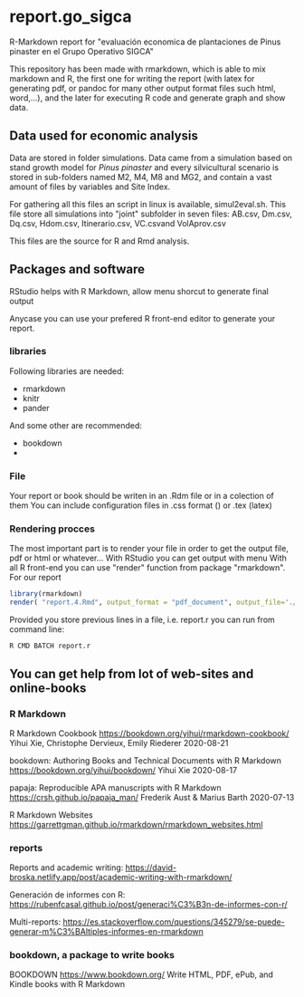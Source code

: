 # report.go_sigca

R-Markdown report for "evaluación economica de plantaciones de Pinus pinaster en el Grupo Operativo SIGCA"

This repository has been made with rmarkdown, which is able to mix markdown and R, the first one for writing the report (with latex for generating pdf, or pandoc for many other output format files such html, word,...), and the later for executing R code and generate graph and show data. 

## Data used for economic analysis
Data are stored in folder simulations. Data came from a simulation based on stand growth model for *Pinus pinaster* and every silvicultural scenario is stored in sub-folders named M2, M4, M8 and MG2, and contain a vast amount of files by variables and Site Index.

For gathering all this files an script in linux is available, simul2eval.sh. This file store all simulations into "joint" subfolder in seven files: AB.csv, Dm.csv, Dq.csv, Hdom.csv, Itinerario.csv, VC.csvand VolAprov.csv

This files are the source for R and Rmd analysis.

## Packages and software

RStudio helps with R Markdown, allow menu shorcut to generate final output

Anycase you can use your prefered R front-end editor to generate your report. 

### libraries
Following libraries are needed:
* rmarkdown
* knitr
* pander

And some other are recommended:
* bookdown
* 

### File
Your report or book should be writen in an .Rdm file or in a colection of them
You can include configuration files in .css format () or .tex (latex)

### Rendering procces
The most important part is to render your file in order to get the output file, pdf or html or whatever...
With RStudio you can get output with menu
With all R front-end you can use "render" function from package "rmarkdown". For our report

```r
library(rmarkdown)
render( "report.4.Rmd", output_format = "pdf_document", output_file='./output/report.eval.6.pdf' )
```
Provided you store previous lines in a file, i.e. report.r you can run from command line:

```
R CMD BATCH report.r
```


## You can get help from lot of web-sites and online-books

### R Markdown

R Markdown Cookbook https://bookdown.org/yihui/rmarkdown-cookbook/
Yihui Xie, Christophe Dervieux, Emily Riederer
2020-08-21

bookdown: Authoring Books and Technical Documents with R Markdown https://bookdown.org/yihui/bookdown/
Yihui Xie
2020-08-17

papaja: Reproducible APA manuscripts with R Markdown https://crsh.github.io/papaja_man/
Frederik Aust & Marius Barth
2020-07-13

R Markdown Websites https://garrettgman.github.io/rmarkdown/rmarkdown_websites.html

### reports

Reports and academic writing: https://david-broska.netlify.app/post/academic-writing-with-rmarkdown/

Generación de informes con R: https://rubenfcasal.github.io/post/generaci%C3%B3n-de-informes-con-r/

Multi-reports: https://es.stackoverflow.com/questions/345279/se-puede-generar-m%C3%BAltiples-informes-en-rmarkdown

### bookdown, a package to write books

BOOKDOWN https://www.bookdown.org/
Write HTML, PDF, ePub, and Kindle books with R Markdown




